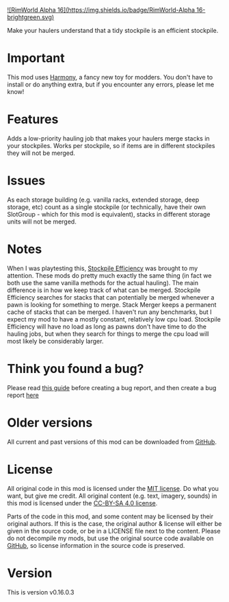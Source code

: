 [![RimWorld Alpha 16](https://img.shields.io/badge/RimWorld-Alpha 16-brightgreen.svg)](http://rimworldgame.com/)

Make your haulers understand that a tidy stockpile is an efficient stockpile.

# Important
This mod uses [Harmony](https://github.com/pardeike/harmony/), a fancy new toy for modders. You don't have to install or do anything extra, but if you encounter any errors, please let me know!

# Features
Adds a low-priority hauling job that makes your haulers merge stacks in your stockpiles. Works per stockpile, so if items are in different stockpiles they will not be merged. 

# Issues
As each storage building (e.g. vanilla racks, extended storage, deep storage, etc) count as a single stockpile (or technically, have their own SlotGroup - which for this mod is equivalent), stacks in different storage units will not be merged. 

# Notes
When I was playtesting this, [Stockpile Efficiency](http://steamcommunity.com/sharedfiles/filedetails/?id=857055488) was brought to my attention. These mods do pretty much exactly the same thing (in fact we both use the same vanilla methods for the actual hauling). The main difference is in how we keep track of what can be merged. Stockpile Efficiency searches for stacks that can potentially be merged whenever a pawn is looking for something to merge. Stack Merger keeps a permanent cache of stacks that can be merged. I haven't run any benchmarks, but I expect my mod to have a mostly constant, relatively low cpu load. Stockpile Efficiency will have no load as long as pawns don't have time to do the hauling jobs, but when they search for things to merge the cpu load will most likely be considerably larger. 



# Think you found a bug? 
Please read [this guide](http://steamcommunity.com/sharedfiles/filedetails/?id=725234314) before creating a bug report,
 and then create a bug report [here](https://github.com/FluffierThanThou/StackMerger/issues)

# Older versions
All current and past versions of this mod can be downloaded from [GitHub](https://github.com/FluffierThanThou/StackMerger/releases).

# License
All original code in this mod is licensed under the [MIT license](https://opensource.org/licenses/MIT). Do what you want, but give me credit. 
All original content (e.g. text, imagery, sounds) in this mod is licensed under the [CC-BY-SA 4.0 license](http://creativecommons.org/licenses/by-sa/4.0/).

Parts of the code in this mod, and some content may be licensed by their original authors. If this is the case, the original author & license will either be given in the source code, or be in a LICENSE file next to the content. Please do not decompile my mods, but use the original source code available on [GitHub](https://github.com/FluffierThanThou/StackMerger/), so license information in the source code is preserved.

# Version
This is version v0.16.0.3